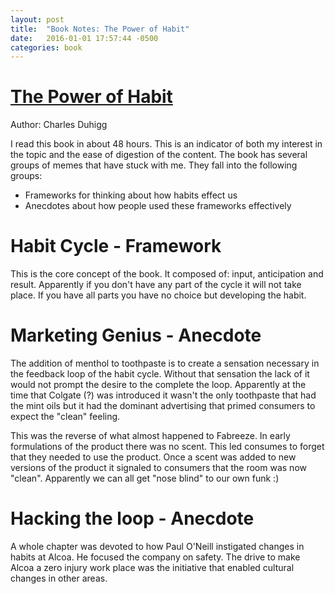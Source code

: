 ```yaml
---
layout: post
title:  "Book Notes: The Power of Habit"
date:   2016-01-01 17:57:44 -0500
categories: book
---
```

# [The Power of Habit][amazon-link]
Author: Charles Duhigg

I read this book in about 48 hours. This is an indicator of both my interest in the topic and the ease of digestion of the content. The book has several groups of memes that have stuck with me. They fall into the following groups:

- Frameworks for thinking about how habits effect us 
- Anecdotes about how people used these frameworks effectively

# Habit Cycle - Framework
This is the core concept of the book. It composed of: input, anticipation and result. Apparently if you don't have any part of the cycle it will not take place. If you have all parts you have no choice but developing the habit.

# Marketing Genius - Anecdote
The addition of menthol to toothpaste is to create a sensation necessary in the feedback loop of the habit cycle. Without that sensation the lack of it would not prompt the desire to the complete the loop. Apparently at the time that Colgate (?) was introduced it wasn't the only toothpaste that had the mint oils but it had the dominant advertising that primed consumers to expect the "clean" feeling.

This was the reverse of what almost happened to Fabreeze. In early formulations of the product there was no scent. This led consumes to forget that they needed to use the product. Once a scent was added to new versions of the product it signaled to consumers that the room was now "clean". Apparently we can all get "nose blind" to our own funk :)

# Hacking the loop - Anecdote
A whole chapter was devoted to how Paul O'Neill instigated changes in habits at Alcoa. He focused the company on safety. The drive to make Alcoa a zero injury work place was the initiative that enabled cultural changes in other areas.


[amazon-link]: http://www.amazon.com/The-Power-Habit-What-Business/dp/081298160X
